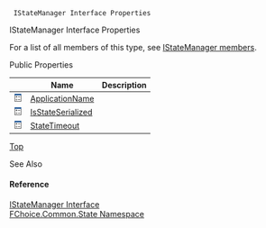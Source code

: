 ﻿     IStateManager Interface Properties                                                   

IStateManager Interface Properties

For a list of all members of this type, see [IStateManager members](FChoice.Common~FChoice.Common.State.IStateManager_members.md).

Public Properties

|   | Name | Description |
| --- | --- | --- |
| ![ Property](dotnetimages/Property.png) | [ApplicationName](FChoice.Common~FChoice.Common.State.IStateManager~ApplicationName.md) |   |
| ![ Property](dotnetimages/Property.png) | [IsStateSerialized](FChoice.Common~FChoice.Common.State.IStateManager~IsStateSerialized.md) |   |
| ![ Property](dotnetimages/Property.png) | [StateTimeout](FChoice.Common~FChoice.Common.State.IStateManager~StateTimeout.md) |   |

[Top](#top)

See Also

#### Reference

[IStateManager Interface](FChoice.Common~FChoice.Common.State.IStateManager.md)  
[FChoice.Common.State Namespace](FChoice.Common~FChoice.Common.State_namespace.md)